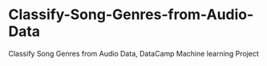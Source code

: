 # Classify-Song-Genres-from-Audio-Data
Classify Song Genres from Audio Data, DataCamp Machine learning Project
